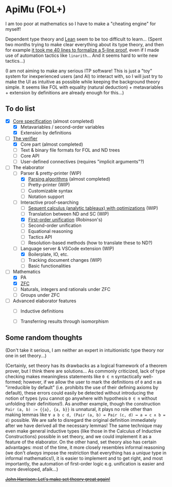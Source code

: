 # ApiMu (FOL+)

I am too poor at mathematics so I have to make a "cheating engine" for myself!

Dependent type theory and [Lean](https://leanprover.github.io/) seem to be too difficult to learn... (Spent two months trying to make clear everything about its type theory, and then for example [it took me 40 lines to formalize a 5-line proof](https://github.com/bridgekat/lean-notes/blob/e8a9df5fff3feea2c5cc2d0112c101dd8d68f80c/src/2_analysis/1_the_real_and_complex_number_systems.lean#L448), even if I made use of automation tactics like `linarith`... And it seems hard to write new tactics...)

(I am not aiming to make any serious ITP software! This is just a "toy" system for inexperienced users (and AI) to interact with, so I will just try to make the UI as intuitive as possible while keeping the background theory simple. It seems like FOL with equality (natural deduction) + metavariables + extension by definitions are already enough for this...)


## To do list

- [x] [Core specification](notes/design.md) (almost completed)
  - [x] Metavariables / second-order variables
  - [x] Extension by definitions
- [ ] [The verifier](src/testcore.cpp)
  - [x] Core part (almost completed)
  - [ ] Text & binary file formats for FOL and ND trees
  - [ ] Core API
  - [ ] User-defined connectives (requires "implicit arguments"?)
- [ ] The elaborator
  - [ ] Parser & pretty-printer (WIP)
    - [x] [Parsing algorithms](src/parsing/) (almost completed)
    - [ ] Pretty-printer (WIP)
    - [ ] Customizable syntax
    - [ ] Notation support
  - [ ] Interactive proof-searching
    - [ ] [Sequent calculus (analytic tableaux) with optimizations](src/elab/tableau.hpp) (WIP)
    - [ ] Translation between ND and SC (WIP)
    - [x] [First-order unification](src/elab/procs.hpp) (Robinson's)
    - [ ] Second-order unification
    - [ ] Equational reasoning
    - [ ] Tactics API
    - [ ] Resolution-based methods (how to translate these to ND?)
  - [ ] Language server & VSCode extension (WIP)
    - [x] Boilerplate, IO, etc.
    - [ ] Tracking document changes (WIP)
    - [ ] Basic functionalities
- [ ] Mathematics
  - [x] PA
  - [x] [ZFC](notes/set.mu)
  - [ ] Naturals, integers and rationals under ZFC
  - [ ] Groups under ZFC
- [ ] Advanced elaborator features
  - [ ] Inductive definitions
  - [ ] Transferring results through isomorphism


## Some random thoughts

(Don't take it serious, I am neither an expert in intuitionistic type theory nor one in set theory...)

(Certainly, set theory has its drawbacks as a logical framework of a theorem prover, but I think there are solutions... As commonly criticized, lack of type checking makes meaningless statements like `0 ∈ π` syntactically well-formed; however, if we allow the user to mark the definitions of `0` and `π` as "irreducible by default" (i.e. prohibits the use of their defining axioms by default), these errors could easily be detected without introducing the notion of types (you cannot go anywhere with hypothesis `0 ∈ π` without unfolding their definitions!). As another example, though the construction `Pair (a, b) := {{a}, {a, b}}` is unnatural, it plays no role other than making lemmas like `∀ a b c d, (Pair (a, b) = Pair (c, d) ↔ a = c ∧ b = d)` possible. We are safe to disregard the original definition immediately after we have derived all the necessary lemmas! The same technique may even make general inductive types (like those in the Calculus of Inductive Constructions) possible in set theory, and we could implement it as a feature of the elaborator. On the other hand, set theory also has certain advantages: most of the time, it more closely resembles informal reasoning (we don't *always* impose the restriction that everything has a *unique* type in informal mathematics!), it is easier to implement and to get right, and most importantly, the automation of first-order logic e.g. unification is easier and more developed, afaik...)

[~~John Harrison: Let's make set theory great again!~~](http://aitp-conference.org/2018/slides/JH.pdf)
